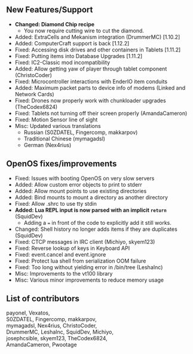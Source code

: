 ## New Features/Support
* **Changed: Diamond Chip recipe**
  - You now require cutting wire to cut the diamond.
* Added: ExtraCells and Mekanism integration (DrummerMC) [1.10.2]
* Added: ComputerCraft support is back [1.12.2]
* Fixed: Accessing disk drives and other containers in Tablets [1.11.2]
* Fixed: Putting items into Database Upgrades [1.11.2] 
* Fixed: IC2-Classic mod incompatibility 
* Added: Allow getting yaw of player through tablet component (ChristoCoder)
* Fixed: Microcontroller interactions with EnderIO item conduits
* Added: Maximum packet parts to device info of modems (Linked and Network Cards)
* Fixed: Drones now properly work with chunkloader upgrades (TheCodex6824)
* Fixed: Tablets not turning off their screen properly (AmandaCameron)
* Fixed: Motion Sensor line of sight
* Misc: Updated various translations
  - Russian (S0ZDATEL, Fingercomp, makkarpov)
  - Traditional Chinese (mymagadsl)
  - German (Nex4rius)

## OpenOS fixes/improvements
* Fixed: Issues with booting OpenOS on very slow servers
* Added: Allow custom error objects to print to stderr
* Added: Allow mount points to use existing directories
* Added: Bind mounts to mount a directory as another directory
* Fixed: Allow .shrc to use tty stdin
* **Added: Lua REPL input is now parsed with an implicit `return`** (SquidDev)
  - Adding a `=` in front of the code to explicitly add it still works.
* Changed: Shell history no longer adds items if they are duplicates (SquidDev)
* Fixed: CTCP messages in IRC client (Michiyo, skyem123)
* Fixed: Reverse lookup of keys in Keyboard API
* Fixed: event.cancel and event.ignore
* Fixed: Protect lua shell from serialization OOM failure
* Fixed: Too long without yielding error in /bin/tree (LeshaInc)
* Misc: Improvements to the vt100 library
* Misc: Various minor improvements to reduce memory usage

## List of contributors
payonel, Vexatos,  
S0ZDATEL, Fingercomp, makkarpov,  
mymagadsl, Nex4rius, ChristoCoder,  
DrummerMC, LeshaInc, SquidDev, Michiyo,  
josephcsible, skyem123, TheCodex6824,  
AmandaCameron, Pwootage
